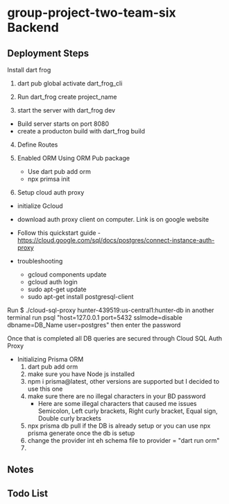 # group-project-two-team-six  Backend 

## Deployment Steps
Install dart frog
1. dart pub global activate dart_frog_cli

2. Run dart_frog create project_name

3. start the server with dart_frog dev
- Build server starts on port 8080
- create a producton build with dart_frog build


4. Define Routes

5. Enabled ORM Using ORM Pub package
    - Use dart pub add orm
    - npx primsa init


6. Setup cloud auth proxy
- initialize Gcloud 
- download auth proxy client on computer. Link is on google website
- Follow this quickstart guide - https://cloud.google.com/sql/docs/postgres/connect-instance-auth-proxy

- troubleshooting
    - gcloud components update
    - gcloud auth login
    - sudo apt-get update
    - sudo apt-get install postgresql-client

Run $ ./cloud-sql-proxy hunter-439519:us-central1:hunter-db
in another terminal run psql "host=127.0.0.1 port=5432 sslmode=disable dbname=DB_Name user=postgres" then enter the password

Once that is completed all DB queries are secured through Cloud SQL Auth Proxy


- Initializing Prisma ORM 
    1. dart pub add orm
    2. make sure you have Node js installed
    3. npm i prisma@latest, other  versions are supported but I decided to use this one
    4. make sure there are no illegal characters in your BD password
        - Here are some illegal characters that caused me issues Semicolon, Left curly brackets, Right curly bracket, Equal sign, Double curly brackets 
    5. npx prisma db pull if the DB is already setup or you can use npx prisma generate once the db is setup
    6. change the provider int eh schema file to   provider = "dart run orm"
    7. 
## Notes

## Todo List